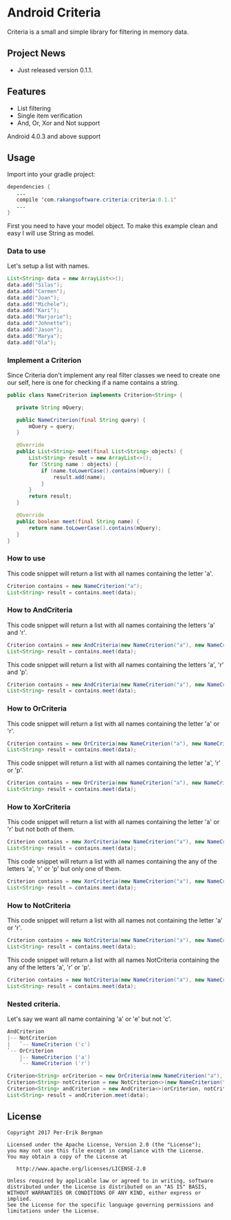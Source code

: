 # Android Criteria 
Criteria is a small and simple library for filtering in memory data.

## Project News 
 * Just released version 0.1.1.

## Features
 * List filtering
 * Single item verification
 * And, Or, Xor and Not support

Android 4.0.3 and above support

## Usage
Import into your gradle project:
 ``` java
dependencies {
    ...
    compile 'com.rakangsoftware.criteria:criteria:0.1.1'
    ...
}
```
First you need to have your model object. To make this example clean and easy I will use String as model. 

### Data to use
Let's setup a list with names.
 ``` java
 List<String> data = new ArrayList<>();
 data.add("Silas");
 data.add("Carmen");
 data.add("Joan");
 data.add("Michele");
 data.add("Kari");
 data.add("Marjorie");
 data.add("Johnette");
 data.add("Jason");
 data.add("Marya");
 data.add("Ola");
```

### Implement a Criterion
Since Criteria don't implement any real filter classes we need to create one our self, here is one for checking if a name contains a string.
 ``` java
public class NameCriterion implements Criterion<String> {

    private String mQuery;

    public NameCriterion(final String query) {
        mQuery = query;
    }

    @Override
    public List<String> meet(final List<String> objects) {
        List<String> result = new ArrayList<>();
        for (String name : objects) {
            if (name.toLowerCase().contains(mQuery)) {
                result.add(name);
            }
        }
        return result;
    }

    @Override
    public boolean meet(final String name) {
        return name.toLowerCase().contains(mQuery);
    }
}
```

### How to use
This code snippet will return a list with all names containing the letter 'a'.
``` java
Criterion contains = new NameCriterion("a");
List<String> result = contains.meet(data);
```

### How to AndCriteria
This code snippet will return a list with all names containing the letters 'a' and 'r'.
``` java
Criterion contains = new AndCriteria(new NameCriterion("a"), new NameCriterion("r"));
List<String> result = contains.meet(data);
```         

This code snippet will return a list with all names containing the letters 'a', 'r' and 'p'.
``` java
Criterion contains = new AndCriteria(new NameCriterion("a"), new NameCriterion("r"), new NameCriterion("p"));
List<String> result = contains.meet(data);
```         

### How to OrCriteria
This code snippet will return a list with all names containing the letter 'a' or 'r'.
``` java
Criterion contains = new OrCriteria(new NameCriterion("a"), new NameCriterion("r"));
List<String> result = contains.meet(data);
```         

This code snippet will return a list with all names containing the letter 'a', 'r' or 'p'.
``` java
Criterion contains = new OrCriteria(new NameCriterion("a"), new NameCriterion("r"), new NameCriterion("p"));
List<String> result = contains.meet(data);
```         

### How to XorCriteria
This code snippet will return a list with all names containing the letter 'a' or 'r' but not both of them.
``` java
Criterion contains = new XorCriteria(new NameCriterion("a"), new NameCriterion("r"));
List<String> result = contains.meet(data);
```         

This code snippet will return a list with all names containing the any of the letters 'a', 'r' or 'p' but only one of them.
``` java
Criterion contains = new XorCriteria(new NameCriterion("a"), new NameCriterion("r"), new NameCriterion("p"));
List<String> result = contains.meet(data);
```     

### How to NotCriteria
This code snippet will return a list with all names not containing the letter 'a' or 'r'.
``` java
Criterion contains = new NotCriteria(new NameCriterion("a"), new NameCriterion("r"));
List<String> result = contains.meet(data);
```         

This code snippet will return a list with all names NotCriteria containing the any of the letters 'a', 'r' or 'p'.
``` java
Criterion contains = new NotCriteria(new NameCriterion("a"), new NameCriterion("r"), new NameCriterion("p"));
List<String> result = contains.meet(data);
```     

### Nested criteria.
Let's say we want all name containing 'a' or 'e' but not 'c'.

``` java
AndCriterion
|-- NotCriterion
|	`-- NameCriterion ('c')
`-- OrCriterion
 	|-- NameCriterion ('a')
 	`-- NameCriterion ('r')
```

``` java
Criterion<String> orCriterion = new OrCriteria(new NameCriterion("a"), new NameCriterion("r"));
Criterion<String> notCriterion = new NotCriterion<>(new NameCriterion("c"));
Criterion<String> andCriterion = new AndCriteria<>(orCriterion, notCriterion);
List<String> result = andCriterion.meet(data);
```

## License

    Copyright 2017 Per-Erik Bergman

    Licensed under the Apache License, Version 2.0 (the "License");
    you may not use this file except in compliance with the License.
    You may obtain a copy of the License at

       http://www.apache.org/licenses/LICENSE-2.0

    Unless required by applicable law or agreed to in writing, software
    distributed under the License is distributed on an "AS IS" BASIS,
    WITHOUT WARRANTIES OR CONDITIONS OF ANY KIND, either express or implied.
    See the License for the specific language governing permissions and
    limitations under the License.
